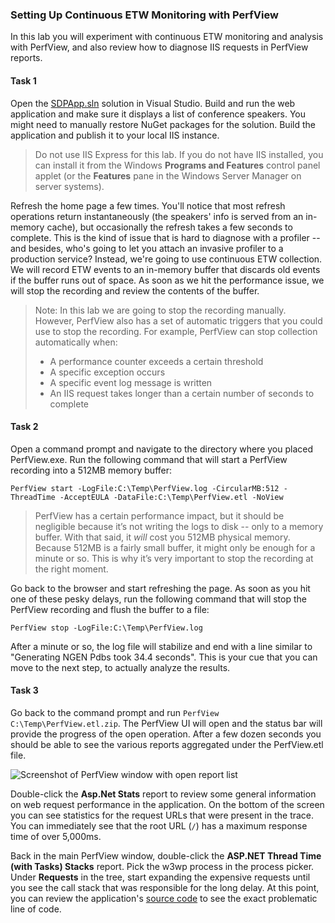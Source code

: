 ### Setting Up Continuous ETW Monitoring with PerfView

In this lab you will experiment with continuous ETW monitoring and analysis with PerfView, and also review how to diagnose IIS requests in PerfView reports.

#### Task 1

Open the [SDPApp.sln](src/SDPApp.sln) solution in Visual Studio. Build and run the web application and make sure it displays a list of conference speakers. You might need to manually restore NuGet packages for the solution. Build the application and publish it to your local IIS instance.

> Do not use IIS Express for this lab. If you do not have IIS installed, you can install it from the Windows **Programs and Features** control panel applet (or the **Features** pane in the Windows Server Manager on server systems).

Refresh the home page a few times. You'll notice that most refresh operations return instantaneously (the speakers' info is served from an in-memory cache), but occasionally the refresh takes a few seconds to complete. This is the kind of issue that is hard to diagnose with a profiler -- and besides, who's going to let you attach an invasive profiler to a production service? Instead, we're going to use continuous ETW collection. We will record ETW events to an in-memory buffer that discards old events if the buffer runs out of space. As soon as we hit the performance issue, we will stop the recording and review the contents of the buffer.

> Note: In this lab we are going to stop the recording manually. However, PerfView also has a set of automatic triggers that you could use to stop the recording. For example, PerfView can stop collection automatically when:
>
> * A performance counter exceeds a certain threshold
> * A specific exception occurs
> * A specific event log message is written
> * An IIS request takes longer than a certain number of seconds to complete

#### Task 2

Open a command prompt and navigate to the directory where you placed PerfView.exe. Run the following command that will start a PerfView recording into a 512MB memory buffer:

```
PerfView start -LogFile:C:\Temp\PerfView.log -CircularMB:512 -ThreadTime -AcceptEULA -DataFile:C:\Temp\PerfView.etl -NoView
```

> PerfView has a certain performance impact, but it should be negligible because it’s not writing the logs to disk -- only to a memory buffer. With that said, it *will* cost you 512MB physical memory. Because 512MB is a fairly small buffer, it might only be enough for a minute or so. This is why it’s very important to stop the recording at the right moment.

Go back to the browser and start refreshing the page. As soon as you hit one of these pesky delays, run the following command that will stop the PerfView recording and flush the buffer to a file:

```
PerfView stop -LogFile:C:\Temp\PerfView.log
```

After a minute or so, the log file will stabilize and end with a line similar to "Generating NGEN Pdbs took 34.4 seconds". This is your cue that you can move to the next step, to actually analyze the results.

#### Task 3

Go back to the command prompt and run `PerfView C:\Temp\PerfView.etl.zip`. The PerfView UI will open and the status bar will provide the progress of the open operation. After a few dozen seconds you should be able to see the various reports aggregated under the PerfView.etl file.

![Screenshot of PerfView window with open report list](figure1.png)

Double-click the **Asp.Net Stats** report to review some general information on web request performance in the application. On the bottom of the screen you can see statistics for the request URLs that were present in the trace. You can immediately see that the root URL (`/`) has a maximum response time of over 5,000ms.

Back in the main PerfView window, double-click the **ASP.NET Thread Time (with Tasks) Stacks** report. Pick the w3wp process in the process picker. Under **Requests** in the tree, start expanding the expensive requests until you see the call stack that was responsible for the long delay. At this point, you can review the application's [source code](src/) to see the exact problematic line of code.
